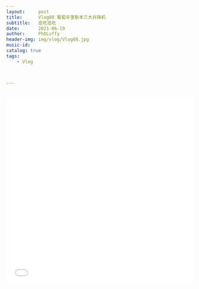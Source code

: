 ```yaml
---
layout:     post
title:      Vlog08 葡萄牙里斯本三大升降机
subtitle:   逛吃逛吃
date:       2021-06-19
author:     PhDLuffy
header-img: img/vlog/Vlog08.jpg
music-id: 
catalog: true
tags:
    - Vlog



---
```




<br>

<iframe 
frameborder="no" 
src="//player.bilibili.com/player.html?aid=846217144&bvid=BV1354y1H75i&cid=356607168&page=1&high_quality=1" 
width="100%" 
height="500">
</iframe>


